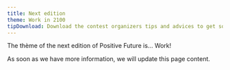 ```yaml
---
title: Next edition
theme: Work in 2100
tipDownload: Download the contest organizers tips and advices to get some guidance for your application!
---
```

The thème of the next edition of Positive Future is... Work!

As soon as we have more information, we will update this page content.